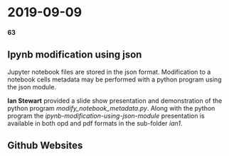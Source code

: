 # 2019-09-09
#### 63

## Ipynb modification using json

Jupyter notebook files are stored in the json format. Modification to a notebook cells 
metadata may be performed with a python program using the json module.

**Ian Stewart** provided a slide show presentation and demonstration of the python
program *modify_notebook_metadata.py*. Along with the python program the 
*ipynb-modification-using-json-module* presentation is available in both opd and pdf
formats in the sub-folder *ian1*.

## Github Websites

